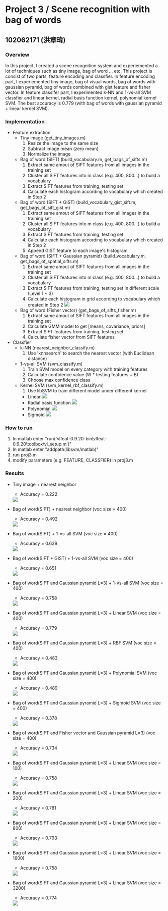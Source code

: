 # Project 3 / Scene recognition with bag of words
## 102062171 (洪章瑋)
### Overview
In this project, I created a scene recognition system and experiemented a lot of techniques such as tiny image, bag of word ... etc.
This project is consist of two parts, feature encoding and classfier. In feature encoding part, I experiemented tiny image, bag of visual words, bag of words with gaussian pyramid, bag of words combined with gist feature and fisher vector. In feature classifer part, I experimented k-NN and 1-vs-all SVM classfier and linear kernel, radial basis function kernel, polynomial kernel SVM. The best accuracy is 0.779 (with bag of words with gaussian pyramid + linear kernel SVM).
### Implementation
- Feature extraction
  - Tiny image (get_tiny_images.m)
    1. Resize the image to the same size
    2. Subtract image mean (zero mean)
    3. Normalize the image
  - Bag of word (SIFT) (build_vocabulary.m, get_bags_of_sifts.m)
    1. Extract same amout of SIFT features from all images in the training set
    2. Cluster all SIFT features into m class (e.g. 400, 800...) to build a vocabulary
    3. Extract SIFT features from training, testing set
    4. Calculate each histogram according to vocabulary which created in Step 2
  - Bag of word (SIFT + GIST) (build_vocabulary_gist_sift.m, get_bags_of_sift_gist.m)
    1. Extract same amout of SIFT features from all images in the training set
    2. Cluster all SIFT features into m class (e.g. 400, 800...) to build a vocabulary
    3. Extract SIFT features from training, testing set
    4. Calculate each histogram according to vocabulary which created in Step 2
    5. Append GIST feature to each image's histogram
  - Bag of word (SIFT + Gaussian pyramid) (build_vocabulary.m, get_bags_of_spatial_sifts.m)
    1. Extract same amout of SIFT features from all images in the training set
    2. Cluster all SIFT features into m class (e.g. 400, 800...) to build a vocabulary
    3. Extract SIFT features from training, testing set in different scale (Level 1 ~ 3)
    4. Calculate each histogram in grid according to vocabulary which created in Step 2
        <img src="spatial.jpg"/>
  - Bag of word (Fisher vector) (get_bags_of_sifts_fisher.m)
    1. Extract same amout of SIFT features from all images in the training set
    2. Calculate GMM model to get [means, covariance, priors]
    3. Extract SIFT features from training, testing set
    4. Calculate fisher vector from SIFT features
- Classfier
  - k-NN (nearest_neighbor_classify.m)
    1. Use 'knnsearch' to search the nearest vector (with Euclidean distance)
  - 1-vs-all SVM (svm_classify.m)
    1. Train SVM model on every category with training features
    2. Calculate confidence value (W * testing features + B)
    3. Choose max confidence class
  - Kernel SVM (svm_kernel_rbf_classify.m)
    1. Use libSVM to train different model under different kernel
      - Linear
        <img src="form_linear_svm.PNG"/>
      - Radial basis function
        <img src="form_rbf_svm.PNG"/>
      - Polynomial
        <img src="form_polynomial_svm.PNG"/>
      - Sigmoid
        <img src="form_sigmoid_svm.PNG"/>
    
### How to run
1. In matlab enter "run('vlfeat-0.9.20-bin\vlfeat-0.9.20\toolbox\vl_setup.m')"
2. In matlab enter "addpath(libsvm/matlab)"
3. run proj3.m
4. modify parameters (e.g. FEATURE, CLASSFIER) in proj3.m 

### Results
- Tiny image + nearest neighbor
  - Accuracy = 0.222
  <img src="tiny_nn.png"/>

- Bag of word(SIFT) + nearest neighbor (voc size = 400)
  - Accuracy = 0.492
  <img src="sift_nn.png"/>
  
- Bag of word(SIFT) + 1-vs-all SVM (voc size = 400)
  - Accuracy = 0.639
  <img src="sift_svm.png"/>
- Bag of word(SIFT + GIST) + 1-vs-all SVM (voc size = 400)
  - Accuracy = 0.651
  <img src="sift_gist_svm.jpg"/>
  
- Bag of word(SIFT and Gaussian pyramid L=3) + 1-vs-all SVM (voc size = 400)
  - Accuracy = 0.758
  <img src="sift_spatial_svm.png"/>
  
- Bag of word(SIFT and Gaussian pyramid L=3) + Linear SVM (voc size = 400)
  - Accuracy = 0.779
  <img src="voc_400.png"/>
  
- Bag of word(SIFT and Gaussian pyramid L=3) + RBF SVM (voc size = 400)
  - Accuracy = 0.483
  <img src="sift_spatial_rbf.png"/>
  
- Bag of word(SIFT and Gaussian pyramid L=3) + Polynomial SVM (voc size = 400)
  - Accuracy = 0.489
  <img src="sift_spatial_polynomial.png"/>
  
- Bag of word(SIFT and Gaussian pyramid L=3) + Sigmoid SVM (voc size = 400)
  - Accuracy = 0.378
  <img src="sift_spatial_svm_sigmoid.png"/>
  
- Bag of word(SIFT and Fisher vector and Gaussian pyramid L=3) (voc size = 400)
  - Accuracy = 0.734
  <img src="sift_spatial_fisher_svm.png"/>
  
- Bag of word(SIFT and Gaussian pyramid L=3) + Linear SVM (voc size = 100)
  - Accuracy = 0.758
  <img src="voc_100.png"/>
  
- Bag of word(SIFT and Gaussian pyramid L=3) + Linear SVM (voc size = 200)
  - Accuracy = 0.781
  <img src="voc_200.png"/>
  
- Bag of word(SIFT and Gaussian pyramid L=3) + Linear SVM (voc size = 800)
  - Accuracy = 0.793
  <img src="voc_800.png"/>
  
- Bag of word(SIFT and Gaussian pyramid L=3) + Linear SVM (voc size = 1600)
    - Accuracy = 0.758
   <img src="voc_1600.png"/>
   
- Bag of word(SIFT and Gaussian pyramid L=3) + Linear SVM (voc size = 3200)
  - Accuracy = 0.774
   <img src="voc_3200.png"/>
   

